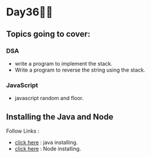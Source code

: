 # Day36🧑‍💻
## Topics going to cover: 
### DSA
- write a program to implement the stack.
- Write a program to reverse the string using the stack.

### JavaScript
- javascript random and floor.

## Installing the Java and Node 
Follow Links : 
- [click here](https://www.java.com/en/download/help/download_options.html) : java installing.
- [click here](https://nodejs.org/en/download) : Node installing.
